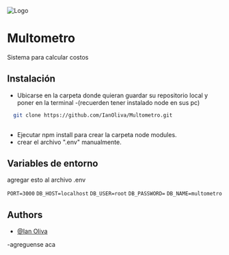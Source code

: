 
![Logo](https://scontent.feze2-1.fna.fbcdn.net/v/t39.30808-6/302189413_585975599846541_8865949115476480695_n.jpg?_nc_cat=100&ccb=1-7&_nc_sid=6ee11a&_nc_eui2=AeEErY_gxSC7VdmHpKjKWV78Xc1ilKnX8RddzWKUqdfxFxZOli3ygBDvk1-iGNxgAZvlfZqw0XgJE24vPUcpRCuN&_nc_ohc=UwLofrvlTHcQ7kNvgHfXqhU&_nc_zt=23&_nc_ht=scontent.feze2-1.fna&_nc_gid=A6177Y3pOhXTzzW5TLQgQfU&oh=00_AYDmMnkMirkO2vAfSaePdAvfU3deb-zPlcqc1HDywhxJeQ&oe=672F014C)


# Multometro

Sistema para calcular costos

## Instalación

- Ubicarse en la carpeta donde quieran guardar su repositorio local y poner en la terminal 
-(recuerden tener instalado node en sus pc)


```bash
  git clone https://github.com/IanOliva/Multometro.git
  
```
- Ejecutar npm install para crear la carpeta node modules.
- crear el archivo ".env" manualmente.

   
## Variables de entorno

agregar esto al archivo .env

`PORT=3000`
`DB_HOST=localhost`
`DB_USER=root`
`DB_PASSWORD=`
`DB_NAME=multometro`




## Authors

- [@Ian Oliva](https://github.com/IanOliva)

-agreguense aca


